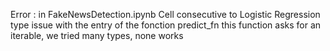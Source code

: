 Error : 
in FakeNewsDetection.ipynb
Cell consecutive to Logistic Regression
type issue with the entry of the fonction predict_fn
this function asks for an iterable, we tried many types, none works
